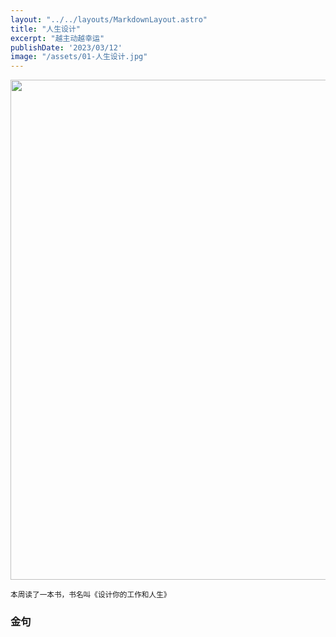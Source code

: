```yaml
---
layout: "../../layouts/MarkdownLayout.astro"
title: "人生设计"
excerpt: "越主动越幸运"
publishDate: '2023/03/12'
image: "/assets/01-人生设计.jpg"
---
```


<img src="/assets/01-人生设计.jpg" loading="lazy" width=800/>  

<small>本周读了一本书，书名叫《设计你的工作和人生》</small>  



### 金句







